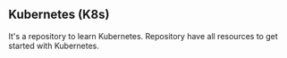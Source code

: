 ## Kubernetes (K8s)
It's a repository to learn Kubernetes. Repository have all resources to get started with Kubernetes.
 
